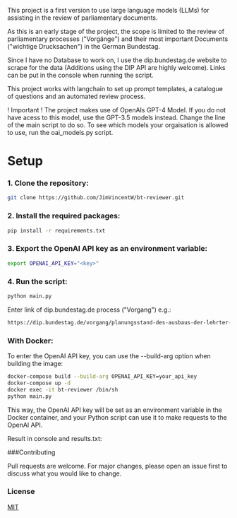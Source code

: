 This project is a first version to use large language models (LLMs) for assisting in the review of parliamentary documents.

As this is an early stage of the project, the scope is limited to the review of parliamentary processes ("Vorgänge") and their most important Documents ("wichtige Drucksachen") in the German Bundestag.

Since I have no Database to work on, I use the dip.bundestag.de website to scrape for the data (Additions using the DIP API are highly welcome). Links can be put in the console when running the script.

This project works with langchain to set up prompt templates, a catalogue of questions and an automated review process.

! Important ! 
The project makes use of OpenAIs GPT-4 Model. If you do not have acess to this model, use the GPT-3.5 models instead. Change the line of the main script to do so.
To see which models your orgaisation is allowed to use, run the oai_models.py script.

# Setup

### 1. Clone the repository:
```bash
git clone https://github.com/JimVincentW/bt-reviewer.git
```

### 2. Install the required packages:

```bash 
pip install -r requirements.txt
```

### 3. Export the OpenAI API key as an environment variable:

```bash
export OPENAI_API_KEY="<key>"  
```

### 4. Run the script:

```bash
python main.py
```

Enter link of dip.bundestag.de process ("Vorgang")
e.g.:
```bash
https://dip.bundestag.de/vorgang/planungsstand-des-ausbaus-der-lehrter-bahn/302931?f.wahlperiode=20&f.typ=Vorgang&start=25&rows=25&pos=38
```


### With Docker:
To enter the OpenAI API key, you can use the --build-arg option when building the image:

```bash
docker-compose build --build-arg OPENAI_API_KEY=your_api_key
docker-compose up -d
docker exec -it bt-reviewer /bin/sh  
python main.py
```



This way, the OpenAI API key will be set as an environment variable in the Docker container, and your Python script can use it to make requests to the OpenAI API.


Result in console and results.txt:

###Contributing

Pull requests are welcome. For major changes, please open an issue first to discuss what you would like to change.

### License

[MIT](https://choosealicense.com/licenses/mit/)